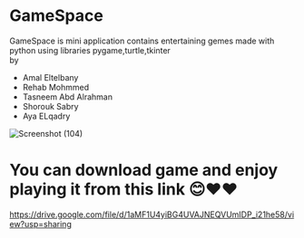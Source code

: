 # GameSpace
GameSpace is mini application contains entertaining gemes 
made with python using libraries pygame,turtle,tkinter<br /> by 
- Amal Eltelbany
- Rehab Mohmmed
- Tasneem Abd Alrahman
- Shorouk Sabry
- Aya ELqadry









![Screenshot (104)](https://user-images.githubusercontent.com/112574745/199843450-6f919a33-60dd-4161-83a0-51c4a5ecc659.png)



# You can download game and enjoy playing it from this link 😊❤️❤️
https://drive.google.com/file/d/1aMF1U4yiBG4UVAJNEQVUmIDP_i21he58/view?usp=sharing

